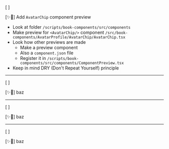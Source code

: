 [ ]

[✨🤣] Add `AvatarChip` component preview

-   Look at folder `/scripts/book-components/src/components`
-   Make preview for `<AvatarChip/>` component `/src/book-components/AvatarProfile/AvatarChip/AvatarChip.tsx`
-   Look how other previews are made
    -   Make a preview component
    -   Also a `component.json` file
    -   Register it in `/scripts/book-components/src/components/ComponentPreview.tsx`
-   Keep in mind DRY (Don't Repeat Yourself) principle

---

[ ]

[✨🤣] baz

---

[ ]

[✨🤣] baz

---

[ ]

[✨🤣] baz

